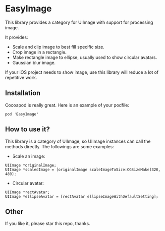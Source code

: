 
EasyImage
================

This library provides a category for UIImage with support for processing image.

It provides:
- Scale and clip image to best fill specific size.
- Crop image in a rectangle.
- Make rectangle image to ellipse, usually used to show circular avatars.
- Gaussian blur image.

If your iOS project needs to show image, use this library will reduce a lot of repetitive work.

Installation
-------------------------
Cocoapod is really great. Here is an example of your podfile:

`
    pod 'EasyImage'
`


How to use it?
--------------
This library is a category of UIImage, so UIImage instances can call the methods directly. The followings are some examples:
- Scale an image:


```
UIImage *originalImage;
UIImage *scaledImage = [originalImage scaleImageToSize:CGSizeMake(320, 480);

```
    
- Circular avatar:

```
UIImage *rectAvatar;
UIImage *ellipseAvatar = [rectAvatar ellipseImageWithDefaultSetting];
```

Other
-----
If you like it, please star this repo, thanks.
